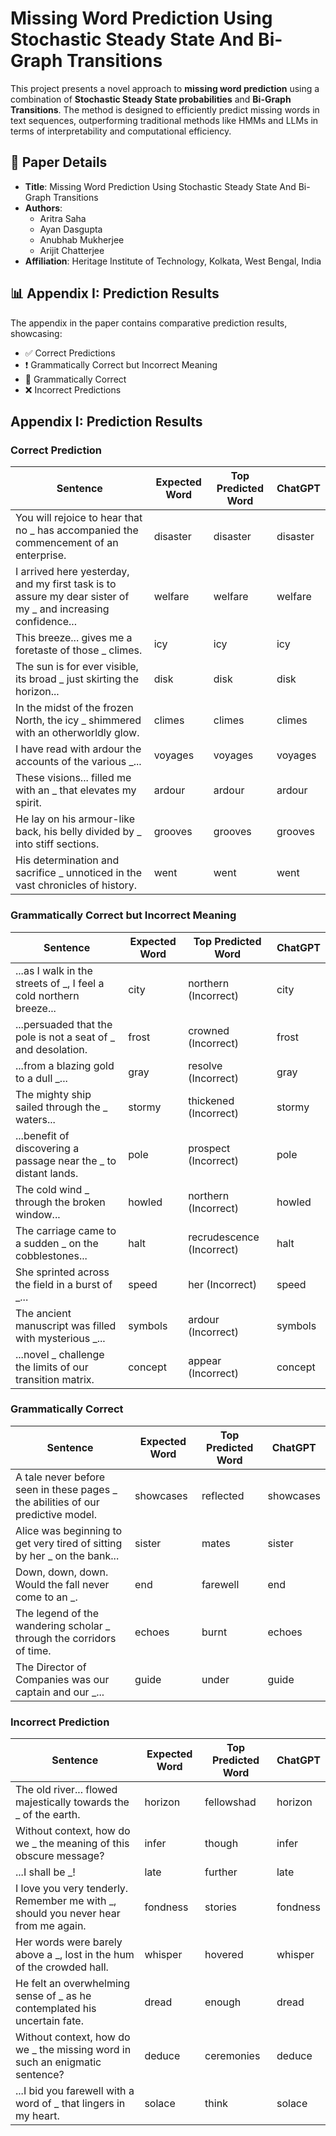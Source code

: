 # Missing Word Prediction Using Stochastic Steady State And Bi-Graph Transitions

This project presents a novel approach to **missing word prediction** using a combination of **Stochastic Steady State probabilities** and **Bi-Graph Transitions**. The method is designed to efficiently predict missing words in text sequences, outperforming traditional methods like HMMs and LLMs in terms of interpretability and computational efficiency.

## 📄 Paper Details

- **Title**: Missing Word Prediction Using Stochastic Steady State And Bi-Graph Transitions
- **Authors**:
  - Aritra Saha  
  - Ayan Dasgupta  
  - Anubhab Mukherjee  
  - Arijit Chatterjee  
- **Affiliation**: Heritage Institute of Technology, Kolkata, West Bengal, India

## 📊 Appendix I: Prediction Results

The appendix in the paper contains comparative prediction results, showcasing:
- ✅ Correct Predictions
- ❗ Grammatically Correct but Incorrect Meaning
- 📝 Grammatically Correct
- ❌ Incorrect Predictions



## Appendix I: Prediction Results

### Correct Prediction

| Sentence                                                                                                             | Expected Word | Top Predicted Word | ChatGPT  |
|----------------------------------------------------------------------------------------------------------------------|----------------|---------------------|----------|
| You will rejoice to hear that no \_ has accompanied the commencement of an enterprise.                              | disaster       | disaster            | disaster |
| I arrived here yesterday, and my first task is to assure my dear sister of my \_ and increasing confidence...       | welfare        | welfare             | welfare  |
| This breeze... gives me a foretaste of those \_ climes.                                                              | icy            | icy                 | icy      |
| The sun is for ever visible, its broad \_ just skirting the horizon...                                               | disk           | disk                | disk     |
| In the midst of the frozen North, the icy \_ shimmered with an otherworldly glow.                                    | climes         | climes              | climes   |
| I have read with ardour the accounts of the various \_...                                                            | voyages        | voyages             | voyages  |
| These visions... filled me with an \_ that elevates my spirit.                                                       | ardour         | ardour              | ardour   |
| He lay on his armour-like back, his belly divided by \_ into stiff sections.                                         | grooves        | grooves             | grooves  |
| His determination and sacrifice \_ unnoticed in the vast chronicles of history.                                      | went           | went                | went     |

### Grammatically Correct but Incorrect Meaning

| Sentence                                                                                                     | Expected Word | Top Predicted Word       | ChatGPT |
|--------------------------------------------------------------------------------------------------------------|---------------|---------------------------|---------|
| ...as I walk in the streets of \_, I feel a cold northern breeze...                                          | city          | northern (Incorrect)      | city    |
| ...persuaded that the pole is not a seat of \_ and desolation.                                               | frost         | crowned (Incorrect)       | frost   |
| ...from a blazing gold to a dull \_...                                                                        | gray          | resolve (Incorrect)       | gray    |
| The mighty ship sailed through the \_ waters...                                                              | stormy        | thickened (Incorrect)     | stormy  |
| ...benefit of discovering a passage near the \_ to distant lands.                                            | pole          | prospect (Incorrect)      | pole    |
| The cold wind \_ through the broken window...                                                                | howled        | northern (Incorrect)      | howled  |
| The carriage came to a sudden \_ on the cobblestones...                                                      | halt          | recrudescence (Incorrect) | halt    |
| She sprinted across the field in a burst of \_...                                                            | speed         | her (Incorrect)           | speed   |
| The ancient manuscript was filled with mysterious \_...                                                      | symbols       | ardour (Incorrect)        | symbols |
| ...novel \_ challenge the limits of our transition matrix.                                                   | concept       | appear (Incorrect)        | concept |

### Grammatically Correct

| Sentence                                                                                          | Expected Word | Top Predicted Word | ChatGPT  |
|---------------------------------------------------------------------------------------------------|---------------|---------------------|----------|
| A tale never before seen in these pages \_ the abilities of our predictive model.                | showcases     | reflected           | showcases |
| Alice was beginning to get very tired of sitting by her \_ on the bank...                        | sister         | mates              | sister   |
| Down, down, down. Would the fall never come to an \_.                                            | end           | farewell            | end      |
| The legend of the wandering scholar \_ through the corridors of time.                            | echoes        | burnt               | echoes   |
| The Director of Companies was our captain and our \_...                                          | guide         | under               | guide    |

### Incorrect Prediction

| Sentence                                                                                          | Expected Word | Top Predicted Word | ChatGPT |
|---------------------------------------------------------------------------------------------------|---------------|---------------------|---------|
| The old river... flowed majestically towards the \_ of the earth.                                | horizon       | fellowshad          | horizon |
| Without context, how do we \_ the meaning of this obscure message?                               | infer         | though              | infer   |
| ...I shall be \_!                                                                                 | late          | further             | late    |
| I love you very tenderly. Remember me with \_, should you never hear from me again.              | fondness      | stories             | fondness |
| Her words were barely above a \_, lost in the hum of the crowded hall.                           | whisper       | hovered             | whisper |
| He felt an overwhelming sense of \_ as he contemplated his uncertain fate.                       | dread         | enough              | dread   |
| Without context, how do we \_ the missing word in such an enigmatic sentence?                    | deduce        | ceremonies          | deduce  |
| ...I bid you farewell with a word of \_ that lingers in my heart.                                | solace        | think               | solace  |



